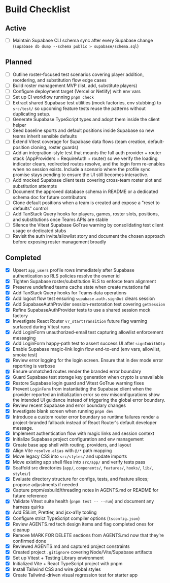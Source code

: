 # Build Checklist

## Active
- [ ] Maintain Supabase CLI schema sync after every Supabase change (`supabase db dump --schema public > supabase/schema.sql`)

## Planned
- [ ] Outline roster-focused test scenarios covering player addition, reordering, and substitution flow edge cases
- [ ] Build roster management MVP (list, add, substitute players)
- [ ] Configure deployment target (Vercel or Netlify) with env vars
- [ ] Set up CI workflow running `pnpm check`
- [ ] Extract shared Supabase test utilities (mock factories, env stubbing) to `src/test/` so upcoming feature tests reuse the patterns without duplicating setup.
- [ ] Generate Supabase TypeScript types and adopt them inside the client helper
- [ ] Seed baseline sports and default positions inside Supabase so new teams inherit sensible defaults
- [ ] Extend Vitest coverage for Supabase data flows (team creation, default-position cloning, roster guards)
- [ ] Add an integration-style test that mounts the full auth provider + router stack (AppProviders + RequireAuth + router) so we verify the loading indicator clears, redirected routes resolve, and the login form re-enables when no session exists. Include a scenario where the profile sync promise stays pending to ensure the UI still becomes interactive.
- [ ] Add mocked Supabase client tests covering cross-team roster slot and substitution attempts
- [ ] Document the approved database schema in README or a dedicated schema doc for future contributors
- [ ] Clone default positions when a team is created and expose a "reset to defaults" control
- [ ] Add TanStack Query hooks for players, games, roster slots, positions, and substitutions once Teams APIs are stable
- [ ] Silence the Vitest Supabase GoTrue warning by consolidating test client usage or dedicated stubs
- [ ] Revisit the auth invite/allowlist story and document the chosen approach before exposing roster management broadly

## Completed
- [x] Upsert `app_users` profile rows immediately after Supabase authentication so RLS policies resolve the owner id
- [x] Tighten Supabase roster/substitution RLS to enforce team alignment
- [x] Preserve undefined teams cache state when create mutations fail
- [x] Add TanStack Query hooks for Teams data operations
- [x] Add logout flow test ensuring `supabase.auth.signOut` clears session
- [x] Add SupabaseAuthProvider session-restoration test covering `getSession`
- [x] Refine SupabaseAuthProvider tests to use a shared session mock factory
- [x] Investigate React Router `v7_startTransition` future flag warning surfaced during Vitest runs
- [x] Add LoginForm unauthorized-email test capturing allowlist enforcement messaging
- [x] Add LoginForm happy-path test to assert success UI after `signInWithOtp`
- [x] Enable Supabase magic-link login flow end-to-end (env vars, allowlist, smoke test)
- [x] Review error logging for the login screen. Ensure that in dev mode error reporting is verbose
- [x] Ensure unmatched routes render the branded error boundary
- [x] Guard Supabase test storage key generation when crypto is unavailable
- [x] Restore Supabase login guard and Vitest GoTrue warning fixes
- [x] Prevent `LoginForm` from instantiating the Supabase client when the provider reported an initialization error so env misconfigurations show the intended UI guidance instead of triggering the global error boundary.
- [x] Review recent Supabase and error boundary changes
- [x] Investigate blank screen when running `pnpm dev`
- [x] Introduce a custom router error boundary so runtime failures render a project-branded fallback instead of React Router's default developer message.
- [x] Implement authentication flow with magic links and session context
- [x] Initialize Supabase project configuration and env management
- [x] Create base app shell with routing, providers, and layout
- [x] Align Vite `resolve.alias` with `@/*` path mapping
- [x] Move legacy CSS into `src/styles/` and update imports
- [x] Move existing app shell files into `src/app/` and verify tests pass
- [x] Scaffold src directories (`app/`, `components/`, `features/`, `hooks/`, `lib/`, `styles/`)
- [x] Evaluate directory structure for configs, tests, and feature slices; propose adjustments if needed
- [x] Capture pnpm/esbuild/threading notes in AGENTS.md or README for future reference
- [x] Validate Vitest suite health (`pnpm test -- --run`) and document any harness quirks
- [x] Add ESLint, Prettier, and jsx-a11y tooling
- [x] Configure strict TypeScript compiler options (`tsconfig.json`)
- [x] Review AGENTS.md tech design items and flag completed ones for cleanup
- [x] Remove MARK FOR DELETE sections from AGENTS.md now that they’re confirmed done
- [x] Reviewed AGENTS.md and captured project constraints
- [x] Created project `.gitignore` covering Node/Vite/Supabase artifacts
- [x] Set up Vitest + Testing Library environment
- [x] Initialized Vite + React TypeScript project with pnpm
- [x] Install Tailwind CSS and wire global styles
- [x] Create Tailwind-driven visual regression test for starter app
